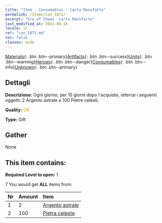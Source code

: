 ```yaml
---
title: "Item - Consumables - Carta Manufatto"
permalink: /Items/con_1871/
excerpt: "Era of Chaos  Carta Manufatto"
last_modified_at: 2021-04-16
locale: it
ref: "con_1871.md"
toc: false
classes: wide
---
```

 [Materials](/it/Items/){: .btn .btn--primary}[Artifacts](/it/Items/Artifacts/){: .btn .btn--success}[Units](/it/Items/Units/){: .btn .btn--warning}[Heroes](/it/Items/Heroes/){: .btn .btn--danger}[Consumables](/it/Items/Consumables/){: .btn .btn--info}[Unknown](/it/Items/Unknown/){: .btn .btn--primary}

## Dettagli
 **Descrizione:** Ogni giorno, per 15 giorni dopo l'acquisto, otterrai i seguenti oggetti: 2 Argento astrale e 100 Pietre celesti.

 **Quality:** <span style="color: #FF8C00">OK</span>

 **Type:** Gift

## Gather

  None

## This item contains:

 **Required Level to open:** 1

 7 You would get **ALL** items  from:

  | Nr | Amount |     Item    |
  |:---|:-------|:------------|
  | 1 | 2 | [Argento astrale](/it/Items/con_969/) |  | 
  | 2 | 100 | [Pietra celeste](/it/Items/art_188/) |  | 
